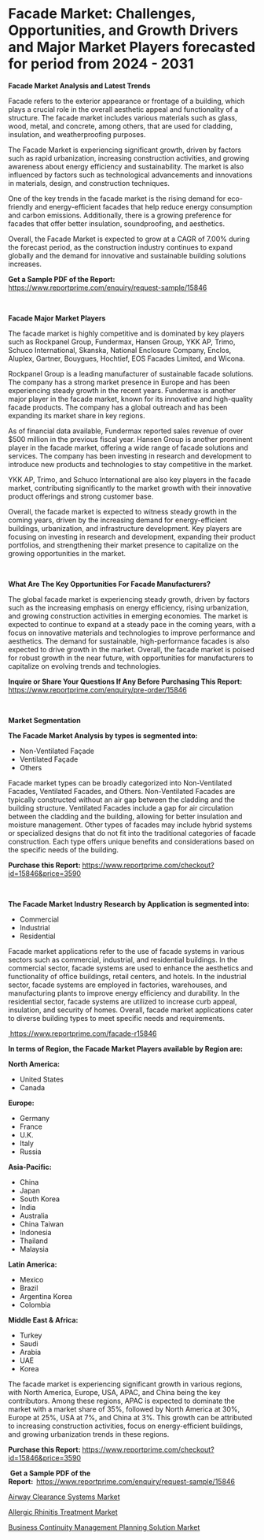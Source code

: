 <p><h1>Facade Market: Challenges, Opportunities, and Growth Drivers and Major Market Players forecasted for period from 2024 - 2031</h1></p><p><strong>Facade Market Analysis and Latest Trends</strong></p>
<p><p>Facade refers to the exterior appearance or frontage of a building, which plays a crucial role in the overall aesthetic appeal and functionality of a structure. The facade market includes various materials such as glass, wood, metal, and concrete, among others, that are used for cladding, insulation, and weatherproofing purposes.</p><p>The Facade Market is experiencing significant growth, driven by factors such as rapid urbanization, increasing construction activities, and growing awareness about energy efficiency and sustainability. The market is also influenced by factors such as technological advancements and innovations in materials, design, and construction techniques.</p><p>One of the key trends in the facade market is the rising demand for eco-friendly and energy-efficient facades that help reduce energy consumption and carbon emissions. Additionally, there is a growing preference for facades that offer better insulation, soundproofing, and aesthetics.</p><p>Overall, the Facade Market is expected to grow at a CAGR of 7.00% during the forecast period, as the construction industry continues to expand globally and the demand for innovative and sustainable building solutions increases.</p></p>
<p><strong>Get a Sample PDF of the Report:&nbsp;</strong> <a href="https://www.reportprime.com/enquiry/request-sample/15846">https://www.reportprime.com/enquiry/request-sample/15846</a></p>
<p>&nbsp;</p>
<p><strong>Facade Major Market Players</strong></p>
<p><p>The facade market is highly competitive and is dominated by key players such as Rockpanel Group, Fundermax, Hansen Group, YKK AP, Trimo, Schuco International, Skanska, National Enclosure Company, Enclos, Aluplex, Gartner, Bouygues, Hochtief, EOS Facades Limited, and Wicona.</p><p>Rockpanel Group is a leading manufacturer of sustainable facade solutions. The company has a strong market presence in Europe and has been experiencing steady growth in the recent years. Fundermax is another major player in the facade market, known for its innovative and high-quality facade products. The company has a global outreach and has been expanding its market share in key regions.</p><p>As of financial data available, Fundermax reported sales revenue of over $500 million in the previous fiscal year. Hansen Group is another prominent player in the facade market, offering a wide range of facade solutions and services. The company has been investing in research and development to introduce new products and technologies to stay competitive in the market.</p><p>YKK AP, Trimo, and Schuco International are also key players in the facade market, contributing significantly to the market growth with their innovative product offerings and strong customer base.</p><p>Overall, the facade market is expected to witness steady growth in the coming years, driven by the increasing demand for energy-efficient buildings, urbanization, and infrastructure development. Key players are focusing on investing in research and development, expanding their product portfolios, and strengthening their market presence to capitalize on the growing opportunities in the market.</p></p>
<p>&nbsp;</p>
<p><strong>What Are The Key Opportunities For Facade Manufacturers?</strong></p>
<p><p>The global facade market is experiencing steady growth, driven by factors such as the increasing emphasis on energy efficiency, rising urbanization, and growing construction activities in emerging economies. The market is expected to continue to expand at a steady pace in the coming years, with a focus on innovative materials and technologies to improve performance and aesthetics. The demand for sustainable, high-performance facades is also expected to drive growth in the market. Overall, the facade market is poised for robust growth in the near future, with opportunities for manufacturers to capitalize on evolving trends and technologies.</p></p>
<p><strong>Inquire or Share Your Questions If Any Before Purchasing This Report:</strong> <a href="https://www.reportprime.com/enquiry/pre-order/15846">https://www.reportprime.com/enquiry/pre-order/15846</a></p>
<p>&nbsp;</p>
<p><strong>Market Segmentation</strong></p>
<p><strong>The Facade Market Analysis by types is segmented into:</strong></p>
<p><ul><li>Non-Ventilated Façade</li><li>Ventilated Façade</li><li>Others</li></ul></p>
<p><p>Facade market types can be broadly categorized into Non-Ventilated Facades, Ventilated Facades, and Others. Non-Ventilated Facades are typically constructed without an air gap between the cladding and the building structure. Ventilated Facades include a gap for air circulation between the cladding and the building, allowing for better insulation and moisture management. Other types of facades may include hybrid systems or specialized designs that do not fit into the traditional categories of facade construction. Each type offers unique benefits and considerations based on the specific needs of the building.</p></p>
<p><strong>Purchase this Report:&nbsp;</strong><a href="https://www.reportprime.com/checkout?id=15846&price=3590">https://www.reportprime.com/checkout?id=15846&price=3590</a></p>
<p>&nbsp;</p>
<p><strong>The Facade Market Industry Research by Application is segmented into:</strong></p>
<p><ul><li>Commercial</li><li>Industrial</li><li>Residential</li></ul></p>
<p><p>Facade market applications refer to the use of facade systems in various sectors such as commercial, industrial, and residential buildings. In the commercial sector, facade systems are used to enhance the aesthetics and functionality of office buildings, retail centers, and hotels. In the industrial sector, facade systems are employed in factories, warehouses, and manufacturing plants to improve energy efficiency and durability. In the residential sector, facade systems are utilized to increase curb appeal, insulation, and security of homes. Overall, facade market applications cater to diverse building types to meet specific needs and requirements.</p></p>
<p><a href="https://www.reportprime.com/facade-r15846">&nbsp;https://www.reportprime.com/facade-r15846</a></p>
<p><strong>In terms of Region, the Facade Market Players available by Region are:</strong></p>
<p>
    <p> <strong> North America: </strong>
        <ul>
            <li>United States</li>
            <li>Canada</li>
        </ul>
        </p> 
    <p> <strong> Europe: </strong>
        <ul>
            <li>Germany</li>
            <li>France</li>
            <li>U.K.</li>
            <li>Italy</li>
            <li>Russia</li>
        </ul>
        </p> 
    <p> <strong> Asia-Pacific: </strong>
        <ul>
            <li>China</li>
            <li>Japan</li>
            <li>South Korea</li>
            <li>India</li>
            <li>Australia</li>
            <li>China Taiwan</li>
            <li>Indonesia</li>
            <li>Thailand</li>
            <li>Malaysia</li>
        </ul>
        </p> 
    <p> <strong> Latin America: </strong>
        <ul>
            <li>Mexico</li>
            <li>Brazil</li>
            <li>Argentina Korea</li>
            <li>Colombia</li>
        </ul>
        </p> 
    <p> <strong> Middle East & Africa: </strong>
        <ul>
            <li>Turkey</li>
            <li>Saudi</li>
            <li>Arabia</li>
            <li>UAE</li>
            <li>Korea</li>
        </ul>
    </p>
    </p>
<p><p>The facade market is experiencing significant growth in various regions, with North America, Europe, USA, APAC, and China being the key contributors. Among these regions, APAC is expected to dominate the market with a market share of 35%, followed by North America at 30%, Europe at 25%, USA at 7%, and China at 3%. This growth can be attributed to increasing construction activities, focus on energy-efficient buildings, and growing urbanization trends in these regions.</p></p>
<p><strong>Purchase this Report: </strong><a href="https://www.reportprime.com/checkout?id=15846&price=3590">https://www.reportprime.com/checkout?id=15846&price=3590</a></p>
<p>&nbsp;<strong>Get a Sample PDF of the Report:&nbsp;&nbsp;</strong><a href="https://www.reportprime.com/enquiry/request-sample/15846">https://www.reportprime.com/enquiry/request-sample/15846</a></p>
<p><strong></strong></p>
<p><p><a href="https://github.com/nicoletavirag/Market-Research-Report-List-5/blob/main/airway-clearance-systems-market.md">Airway Clearance Systems Market</a></p><p><a href="https://github.com/btwcqfvq34/Market-Research-Report-List-2/blob/main/allergic-rhinitis-treatment-market.md">Allergic Rhinitis Treatment Market</a></p><p><a href="https://github.com/mauripalmi/Market-Research-Report-List-5/blob/main/business-continuity-management-planning-solution-market.md">Business Continuity Management Planning Solution Market</a></p></p>